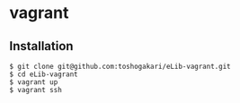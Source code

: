 # vagrant


## Installation

```
$ git clone git@github.com:toshogakari/eLib-vagrant.git
$ cd eLib-vagrant
$ vagrant up
$ vagrant ssh
```

##
